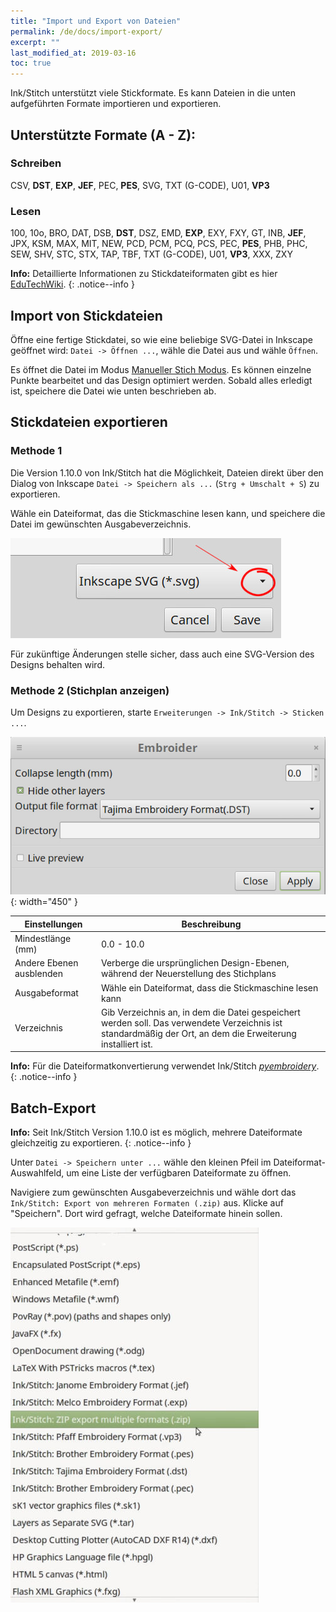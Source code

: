 ```yaml
---
title: "Import und Export von Dateien"
permalink: /de/docs/import-export/
excerpt: ""
last_modified_at: 2019-03-16
toc: true
---
```


Ink/Stitch unterstützt viele Stickformate. Es kann Dateien in die unten aufgeführten Formate importieren und exportieren.

## Unterstützte Formate (A - Z):

### Schreiben
CSV, **DST**, **EXP**, **JEF**, PEC, **PES**, SVG, TXT (G-CODE), U01, **VP3**

### Lesen
100, 10o, BRO, DAT, DSB, **DST**, DSZ, EMD, **EXP**, EXY, FXY, GT, INB, **JEF**, JPX, KSM, MAX, MIT, NEW, PCD, PCM, PCQ, PCS, PEC, **PES**, PHB, PHC, SEW, SHV, STC, STX, TAP, TBF, TXT (G-CODE), U01, **VP3**, XXX, ZXY

**Info:** Detaillierte Informationen zu Stickdateiformaten gibt es hier [EduTechWiki](http://edutechwiki.unige.ch/en/Embroidery_format).
{: .notice--info }

## Import von Stickdateien

Öffne eine fertige Stickdatei, so wie eine beliebige SVG-Datei in Inkscape geöffnet wird: `Datei -> Öffnen ...`, wähle die Datei aus und wähle `Öffnen`.

Es öffnet die Datei im Modus [Manueller Stich Modus](/docs/stitches/stroke/#manual-stitch-mode). Es können einzelne Punkte bearbeitet und das Design optimiert werden. Sobald alles erledigt ist, speichere die Datei wie unten beschrieben ab.

## Stickdateien exportieren

### Methode 1

Die Version 1.10.0 von Ink/Stitch hat die Möglichkeit, Dateien direkt über den Dialog von Inkscape `Datei -> Speichern als ...` (`Strg + Umschalt + S`) zu exportieren.

Wähle ein Dateiformat, das die Stickmaschine lesen kann, und speichere die Datei im gewünschten Ausgabeverzeichnis.

![Ausgabeformat](/assets/images/docs/en/export-selection-field.jpg)

Für zukünftige Änderungen stelle sicher, dass auch eine SVG-Version des Designs behalten wird.

### Methode 2 (Stichplan anzeigen)
Um Designs zu exportieren, starte `Erweiterungen -> Ink/Stitch -> Sticken ...`.

![Sticken ...](/assets/images/docs/en/embroider.jpg){: width="450" }

Einstellungen|Beschreibung
---|---
Mindestlänge (mm)        | 0.0 - 10.0
Andere Ebenen ausblenden | Verberge die ursprünglichen Design-Ebenen, während der Neuerstellung des Stichplans
Ausgabeformat            | Wähle ein Dateiformat, dass die Stickmaschine lesen kann
Verzeichnis              | Gib Verzeichnis an, in dem die Datei gespeichert werden soll. Das verwendete Verzeichnis ist standardmäßig der Ort, an dem die Erweiterung installiert ist.

**Info:** Für die Dateiformatkonvertierung verwendet Ink/Stitch [*pyembroidery*](https://github.com/inkstitch/pyembroidery).
{: .notice--info }

## Batch-Export

**Info:** Seit Ink/Stitch Version 1.10.0 ist es möglich, mehrere Dateiformate gleichzeitig zu exportieren.
{: .notice--info }

Unter `Datei -> Speichern unter ...` wähle den kleinen Pfeil im Dateiformat-Auswahlfeld, um eine Liste der verfügbaren Dateiformate zu öffnen.

Navigiere zum gewünschten Ausgabeverzeichnis und wähle dort das `Ink/Stitch: Export von mehreren Formaten (.zip)` aus. Klicke auf "Speichern". Dort wird  gefragt, welche Dateiformate hinein sollen.

![Batch Export](/assets/images/docs/en/export-batch.jpg)


